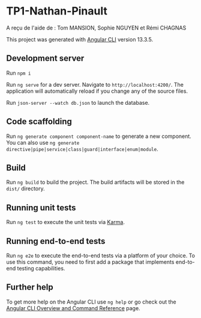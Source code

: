 # TP1-Nathan-Pinault

A reçu de l'aide de : Tom MANSION, Sophie NGUYEN et Rémi CHAGNAS

This project was generated with [Angular CLI](https://github.com/angular/angular-cli) version 13.3.5.

## Development server

Run `npm i`

Run `ng serve` for a dev server. Navigate to `http://localhost:4200/`. The application will automatically reload if you change any of the source files.

Run `json-server --watch db.json` to launch the database.

## Code scaffolding

Run `ng generate component component-name` to generate a new component. You can also use `ng generate directive|pipe|service|class|guard|interface|enum|module`.

## Build

Run `ng build` to build the project. The build artifacts will be stored in the `dist/` directory.

## Running unit tests

Run `ng test` to execute the unit tests via [Karma](https://karma-runner.github.io).

## Running end-to-end tests

Run `ng e2e` to execute the end-to-end tests via a platform of your choice. To use this command, you need to first add a package that implements end-to-end testing capabilities.

## Further help

To get more help on the Angular CLI use `ng help` or go check out the [Angular CLI Overview and Command Reference](https://angular.io/cli) page.
